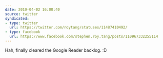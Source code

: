```yaml
---
date: 2010-04-02 16:00:40
source: twitter
syndicated:
- type: twitter
  url: https://twitter.com/roytang/statuses/11487410492/
- type: facebook
  url: https://www.facebook.com/stephen.roy.tang/posts/110967332255114
---
```


Hah, finally cleared the Google Reader backlog. :D